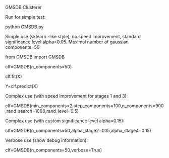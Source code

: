 GMSDB Clusterer

Run for simple test:

 python GMSDB.py


Simple use (sklearn -like style), no speed improvement, standard significance level alpha=0.05. 
Maximal number of gaussian components=50:

from GMSDB import GMSDB

clf=GMSDB(n_components=50)

clf.fit(X)

Y=clf.predict(X)

Complex use (with speed improvement for stages 1 and 3):

clf=GMSDB(min_components=2,step_components=100,n_components=900,rand_search=1000,rand_level=0.5)

Complex use (with custom significance level alpha=0.15):

clf=GMSDB(n_components=50,alpha_stage2=0.15,alpha_stage4=0.15)

Verbose use (show debug information):

clf=GMSDB(n_components=50,verbose=True)


